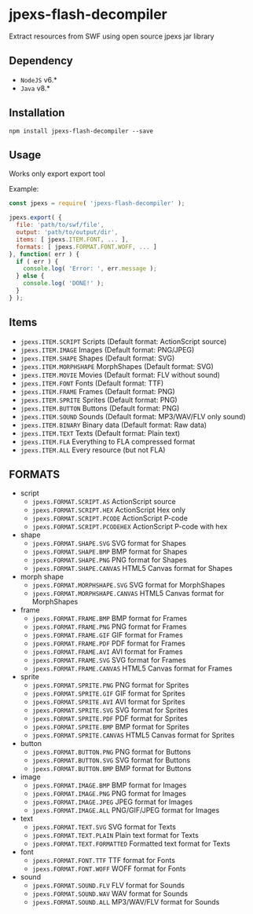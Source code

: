 jpexs-flash-decompiler
=================

Extract resources from SWF using open source jpexs jar library

Dependency
-----------
- `NodeJS` v6.*
- `Java` v8.*

Installation
------------

    npm install jpexs-flash-decompiler --save

Usage
-----

Works only export export tool

Example:

```js
const jpexs = require( 'jpexs-flash-decompiler' );

jpexs.export( {
  file: 'path/to/swf/file',
  output: 'path/to/output/dir',
  items: [ jpexs.ITEM.FONT, ... ],
  formats: [ jpexs.FORMAT.FONT.WOFF, ... ]
}, function( err ) {
  if ( err ) {
    console.log( 'Error: ', err.message );
  } else {
    console.log( 'DONE!' );
  }
} );
```

Items
-------

- `jpexs.ITEM.SCRIPT`
  Scripts (Default format: ActionScript source)
- `jpexs.ITEM.IMAGE`
  Images (Default format: PNG/JPEG)
- `jpexs.ITEM.SHAPE`
  Shapes (Default format: SVG)
- `jpexs.ITEM.MORPHSHAPE`
   MorphShapes (Default format: SVG)
- `jpexs.ITEM.MOVIE`
  Movies (Default format: FLV without sound)
- `jpexs.ITEM.FONT`
  Fonts (Default format: TTF)
- `jpexs.ITEM.FRAME`
  Frames (Default format: PNG)
- `jpexs.ITEM.SPRITE`
  Sprites (Default format: PNG)
- `jpexs.ITEM.BUTTON`
  Buttons (Default format: PNG)
- `jpexs.ITEM.SOUND`
  Sounds (Default format: MP3/WAV/FLV only sound)
- `jpexs.ITEM.BINARY`
  Binary data (Default format:  Raw data)
- `jpexs.ITEM.TEXT`
  Texts (Default format: Plain text)
- `jpexs.ITEM.FLA`
  Everything to FLA compressed format
- `jpexs.ITEM.ALL`
  Every resource (but not FLA)

FORMATS
-------

- script
    - `jpexs.FORMAT.SCRIPT.AS`
      ActionScript source
    - `jpexs.FORMAT.SCRIPT.HEX`
      ActionScript Hex only
    - `jpexs.FORMAT.SCRIPT.PCODE`
      ActionScript P-code
    - `jpexs.FORMAT.SCRIPT.PCODEHEX`
      ActionScript P-code with hex
- shape
    - `jpexs.FORMAT.SHAPE.SVG`
      SVG format for Shapes
    - `jpexs.FORMAT.SHAPE.BMP`
      BMP format for Shapes
    - `jpexs.FORMAT.SHAPE.PNG`
      PNG format for Shapes
    - `jpexs.FORMAT.SHAPE.CANVAS`
      HTML5 Canvas format for Shapes
- morph shape
    - `jpexs.FORMAT.MORPHSHAPE.SVG`
      SVG format for MorphShapes
    - `jpexs.FORMAT.MORPHSHAPE.CANVAS`
      HTML5 Canvas  format for MorphShapes
- frame
    - `jpexs.FORMAT.FRAME.BMP`
      BMP format for Frames
    - `jpexs.FORMAT.FRAME.PNG`
      PNG format for Frames
    - `jpexs.FORMAT.FRAME.GIF`
      GIF format for Frames
    - `jpexs.FORMAT.FRAME.PDF`
      PDF format for Frames
    - `jpexs.FORMAT.FRAME.AVI`
      AVI format for Frames
    - `jpexs.FORMAT.FRAME.SVG`
      SVG format for Frames
    - `jpexs.FORMAT.FRAME.CANVAS`
      HTML5 Canvas format for Frames
- sprite
    - `jpexs.FORMAT.SPRITE.PNG`
      PNG format for Sprites
    - `jpexs.FORMAT.SPRITE.GIF`
      GIF format for Sprites
    - `jpexs.FORMAT.SPRITE.AVI`
      AVI format for Sprites
    - `jpexs.FORMAT.SPRITE.SVG`
      SVG format for Sprites
    - `jpexs.FORMAT.SPRITE.PDF`
      PDF format for Sprites
    - `jpexs.FORMAT.SPRITE.BMP`
      BMP format for Sprites
    - `jpexs.FORMAT.SPRITE.CANVAS`
      HTML5 Canvas format for Sprites
- button
    - `jpexs.FORMAT.BUTTON.PNG`
      PNG format for Buttons
    - `jpexs.FORMAT.BUTTON.SVG`
      SVG format for Buttons
    - `jpexs.FORMAT.BUTTON.BMP`
      BMP format for Buttons
- image
    - `jpexs.FORMAT.IMAGE.BMP`
      BMP format for Images
    - `jpexs.FORMAT.IMAGE.PNG`
      PNG format for Images
    - `jpexs.FORMAT.IMAGE.JPEG`
      JPEG format for Images
    - `jpexs.FORMAT.IMAGE.ALL`
      PNG/GIF/JPEG format for Images
- text
    - `jpexs.FORMAT.TEXT.SVG`
      SVG format for Texts
    - `jpexs.FORMAT.TEXT.PLAIN`
      Plain text format for Texts
    - `jpexs.FORMAT.TEXT.FORMATTED`
      Formatted text format for Texts
- font
    - `jpexs.FORMAT.FONT.TTF`
      TTF format for Fonts
    - `jpexs.FORMAT.FONT.WOFF`
      WOFF format for Fonts
- sound
    - `jpexs.FORMAT.SOUND.FLV`
      FLV format for Sounds
    - `jpexs.FORMAT.SOUND.WAV`
      WAV format for Sounds
    - `jpexs.FORMAT.SOUND.ALL`
      MP3/WAV/FLV format for Sounds